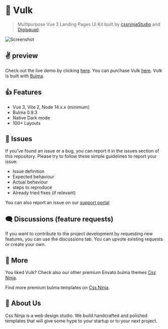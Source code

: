 # 👋 Vulk
> Multipurpose Vue 3 Landing Pages UI Kit built by [cssninjaStudio](https://cssninja.io) and [Digisquad](https://digisquad.io).

![Screenshot](https://themeforest.img.customer.envatousercontent.com/files/382583254/vulk-preview.__large_preview.png?auto=compress%2Cformat&q=80&fit=crop&crop=top&max-h=8000&max-w=590&s=357e03a0b4d8159c42f92a30bdeec499"Vulk")

## ✌️ preview

Check out the live demo by clicking [here](https://vulk.cssninja.io). 
You can purchase Vulk [here](https://themeforest.net/item/vulk-multipurpose-vue-3-ssr-sass-landing-pages-ui-kit/36586175?utm_source=github&utm_medium=readme&utm_campaign=cssninjaStudio). 
Vulk is built with [Bulma](https://bulma.io).

## 👍 Features

* Vue 3, Vite 2, Node 14.x.x (minimum)
* Bulma 0.9.3
* Native Dark mode
* 100+ Layouts

## 🍔 Issues

If you've found an issue or a bug, you can report it in the issues section of this repository. Please try to follow these simple guidelines to report your issue:

* Issue definition
* Expected behaviour
* Actual behaviour
* steps to reproduce
* Already tried fixes (if relevant)

You can also report an issue on our [support portal](https://support.cssninja.io)

## 🗨️ Discussions (feature requests)

If you want to contribute to the project development by requesting new features, you can use the discussions tab. You can upvote existing requests or create your own.

## 🎉 More

You liked Vulk? Check also our other premium Envato bulma themes [Css Ninja](https://themeforest.net/user/cssninjastudio/portfolio).

Find more premium bulma templates on [Css Ninja](https://cssninja.io/category/all).

## 🚀 About Us

Css Ninja is a web design studio. We build handcrafted and polished templates that will give some hype to your startup or to your next project.
